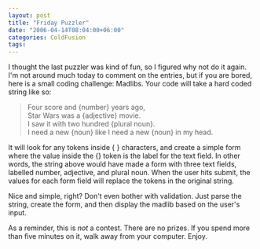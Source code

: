```yaml
---
layout: post
title: "Friday Puzzler"
date: "2006-04-14T08:04:00+06:00"
categories: ColdFusion 
tags: 
---
```


I thought the last puzzler was kind of fun, so I figured why not do it again. I'm not around much today to comment on the entries, but if you are bored, here is a small coding challenge: Madlibs. Your code will take a hard coded string like so:

<blockquote>
Four score and {number} years ago,<br/>
Star Wars was a {adjective} movie.<br/>
I saw it with two hundred {plural noun}.<br/>
I need a new {noun} like I need a new {noun} in my head.
</blockquote>

It will look for any tokens inside { } characters, and create a simple form where the value inside the {} token is the label for the text field. In other words, the string above would have made a form with three text fields, labelled number, adjective, and plural noun. When the user hits submit, the values for each form field will replace the tokens in the original string.

Nice and simple, right? Don't even bother with validation. Just parse the string, create the form, and then display the madlib based on the user's input.

As a reminder, this is <i>not</i> a contest. There are no prizes. If you spend more than five minutes on it, walk away from your computer. Enjoy.
